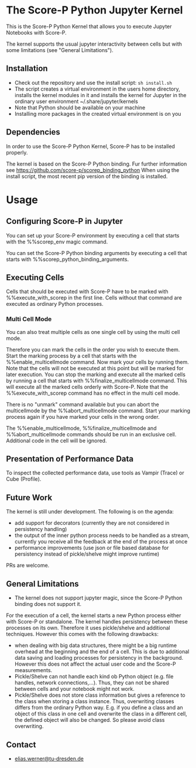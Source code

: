 # The Score-P Python Jupyter Kernel
This is the Score-P Python Kernel that allows you to execute Jupyter Notebooks with Score-P.

The kernel supports the usual jupyter interactivity between cells but with some limitations (see "General Limitations").

## Installation

* Check out the repository and use the install script: `sh install.sh`
* The script creates a virtual environment in the users home directory, installs the kernel 
modules in it and installs the kernel for Jupyter in the ordinary user environment 
~/.share/jupyter/kernels
* Note that Python should be available on your machine
* Installing more packages in the created virtual environment is on you


## Dependencies
In order to use the Score-P Python Kernel, Score-P has to be installed properly.

The kernel is based on the Score-P Python binding. Fur further information see https://github.com/score-p/scorep_binding_python
When using the install script, the most recent pip version of the binding is installed.

# Usage

## Configuring Score-P in Jupyter
You can set up your Score-P environment by executing a cell that starts with the %%scorep_env magic command.

You can set the Score-P Python binding arguments by executing a cell that starts with %%scorep_python_binding_arguments.

## Executing Cells 
Cells that should be executed with Score-P have to be marked with %%execute_with_scorep in the first line. Cells without that command are executed as ordinary Python processes.

### Multi Cell Mode
You can also treat multiple cells as one single cell by using the multi cell mode.

Therefore you can mark the cells in the order you wish to execute them. Start the marking process by a cell that starts with the %%enable_multicellmode command.
Now mark your cells by running them. Note that the cells will not be executed at this point but will be marked for later execution.
You can stop the marking and execute all the marked cells by running a cell that starts with %%finalize_multicellmode command.
This will execute all the marked cells orderly with Score-P. Note that the %%execute_with_scorep command has no effect in the multi cell mode.

There is no "unmark" command available but you can abort the multicellmode by the %%abort_multicellmode command. Start your marking process again if you have marked your cells in the wrong order.

The %%enable_multicellmode, %%finalize_multicellmode and %%abort_multicellmode commands should be run in an exclusive cell. Additional code in the cell will be ignored.

## Presentation of Performance Data

To inspect the collected performance data, use tools as Vampir (Trace) or Cube (Profile).

## Future Work

The kernel is still under development. The following is on the agenda:
 
 - add support for decorators (currently they are not considered in persistency handling)
 - the output of the inner python process needs to be handled as a stream, currently you receive all the feedback at the end of the process at once
 - performance improvements (use json or file based database for persistency instead of pickle/shelve might improve runtime)
 
PRs are welcome.

## General Limitations 

* The kernel does not support jupyter magic, since the Score-P Python binding does not support it.

For the execution of a cell, the kernel starts a new Python process either with Score-P or standalone. The kernel handles persistency between these processes on its own. Therefore it uses pickle/shelve and additional techniques. However this comes with the following drawbacks:

* when dealing with big data structures, there might be a big runtime overhead at the beginning and the end of a cell. This is due to additional data saving and loading processes for persistency in the background. However this does not affect the actual user code and the Score-P measurements.
* Pickle/Shelve can not handle each kind ob Python object (e.g. file handles, network connections,...). Thus, they can not be shared between cells and your notebook might not work.
* Pickle/Shelve does not store class information but gives a reference to the class when storing a class instance. Thus, overwriting classes differs from the ordinary Python way. E.g. if you define a class and an object of this class in one cell and overwrite the class in a different cell, the defined object will also be changed. So please avoid class overwriting.

## Contact

*  elias.werner@tu-dresden.de


